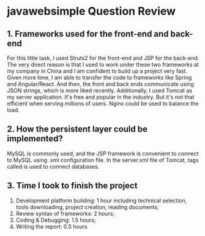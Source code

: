 # javawebsimple Question Review
## 1. Frameworks used for the front-end and back-end
For this little task, I used Struts2 for the front-end and JSP for the back-end.
The very direct reason is that I used to work under these two frameworks at my company in China and I am confident to build up a project very fast.
Given more time, I am able to transfer the code to frameworks like Spring and Angular/React. And then, the front and back ends communicate using JSON strings, which is more liked recently. 
Additionally, I used Tomcat as my server application. It's free and popular in the industry. But it's not that efficient when serving millions of users. Nginx could be used to balance the load.

## 2. How the persistent layer could be implemented?
MySQL is commonly used, and the JSP framework is convenient to connect to MySQL using .xml configuration file. In the server.xml file of Tomcat, tags called <Connector> is used to connect databases.

## 3. Time I took to finish the project
1. Development platform building: 1 hour including technical selection, tools downloading, project creation, reading documents;
2. Review syntax of frameworks: 2 hours;
3. Coding & Debugging: 1.5 hours;
4. Writing the report: 0.5 hours
